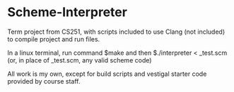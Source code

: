 # Scheme-Interpreter

Term project from CS251, with scripts included to use Clang (not included) to compile project and run files.

In a linux terminal, run command \$make and then \$./interpreter < _test.scm
(or, in place of _test.scm, any valid scheme code)

All work is my own, except for build scripts and vestigal starter code provided by course staff.
